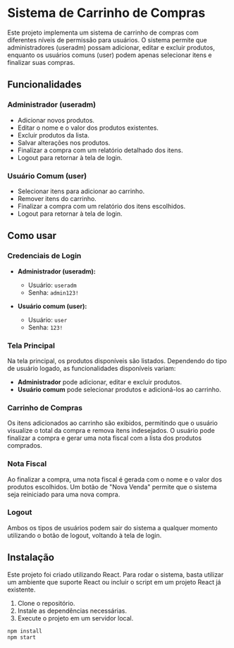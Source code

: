 # Sistema de Carrinho de Compras

Este projeto implementa um sistema de carrinho de compras com diferentes níveis de permissão para usuários. O sistema permite que administradores (useradm) possam adicionar, editar e excluir produtos, enquanto os usuários comuns (user) podem apenas selecionar itens e finalizar suas compras.

## Funcionalidades

### Administrador (useradm)
- Adicionar novos produtos.
- Editar o nome e o valor dos produtos existentes.
- Excluir produtos da lista.
- Salvar alterações nos produtos.
- Finalizar a compra com um relatório detalhado dos itens.
- Logout para retornar à tela de login.

### Usuário Comum (user)
- Selecionar itens para adicionar ao carrinho.
- Remover itens do carrinho.
- Finalizar a compra com um relatório dos itens escolhidos.
- Logout para retornar à tela de login.

## Como usar

### Credenciais de Login

- **Administrador (useradm):**
  - Usuário: `useradm`
  - Senha: `admin123!`
  
- **Usuário comum (user):**
  - Usuário: `user`
  - Senha: `123!`

### Tela Principal

Na tela principal, os produtos disponíveis são listados. Dependendo do tipo de usuário logado, as funcionalidades disponíveis variam:

- **Administrador** pode adicionar, editar e excluir produtos.
- **Usuário comum** pode selecionar produtos e adicioná-los ao carrinho.

### Carrinho de Compras

Os itens adicionados ao carrinho são exibidos, permitindo que o usuário visualize o total da compra e remova itens indesejados. O usuário pode finalizar a compra e gerar uma nota fiscal com a lista dos produtos comprados.

### Nota Fiscal

Ao finalizar a compra, uma nota fiscal é gerada com o nome e o valor dos produtos escolhidos. Um botão de "Nova Venda" permite que o sistema seja reiniciado para uma nova compra.

### Logout

Ambos os tipos de usuários podem sair do sistema a qualquer momento utilizando o botão de logout, voltando à tela de login.

## Instalação

Este projeto foi criado utilizando React. Para rodar o sistema, basta utilizar um ambiente que suporte React ou incluir o script em um projeto React já existente.

1. Clone o repositório.
2. Instale as dependências necessárias.
3. Execute o projeto em um servidor local.

```bash
npm install
npm start
